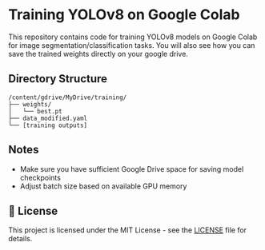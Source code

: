 # Training YOLOv8 on Google Colab

This repository contains code for training YOLOv8 models on Google Colab for image segmentation/classification tasks. You will also see how you can save the trained weights directly on your google drive.

## Directory Structure

```
/content/gdrive/MyDrive/training/
├── weights/
│   └── best.pt
├── data_modified.yaml
└── [training outputs]
```

## Notes

- Make sure you have sufficient Google Drive space for saving model checkpoints
- Adjust batch size based on available GPU memory

## 📄 License

This project is licensed under the MIT License - see the [LICENSE](LICENSE) file for details.
